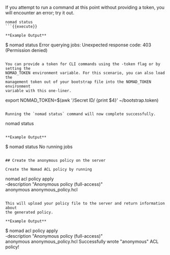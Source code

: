 If you attempt to run a command at this point without providing a token, you will
encounter an error; try it out.

```
nomad status
```{{execute}}

**Example Output**

```
$ nomad status
Error querying jobs: Unexpected response code: 403 (Permission denied)
```

You can provide a token for CLI commands using the -token flag or by setting the
NOMAD_TOKEN environment variable. For this scenario, you can also load the
management token out of your bootstrap file into the NOMAD_TOKEN environment
variable with this one-liner.

```
export NOMAD_TOKEN=$(awk '/Secret ID/ {print $4}' ~/bootstrap.token)
```{{execute}}

Running the `nomad status` command will now complete successfully.

```
nomad status
```{{execute}}

**Example Output**

```
$ nomad status
No running jobs
```

## Create the anonymous policy on the server

Create the Nomad ACL policy by running

```
nomad acl policy apply \
  -description "Anonymous policy (full-access)" \
  anonymous anonymous_policy.hcl
```{{execute}}

This will upload your policy file to the server and return information about
the generated policy.

**Example Output**

```
$ nomad acl policy apply \
  -description "Anonymous policy (full-access)" \
  anonymous anonymous_policy.hcl
Successfully wrote "anonymous" ACL policy!
```

